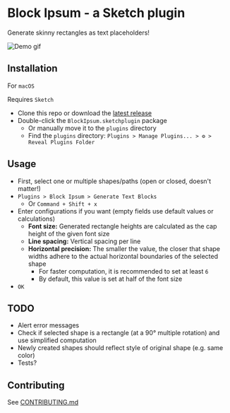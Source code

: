 Block Ipsum - a Sketch plugin
=============================

Generate skinny rectangles as text placeholders!

![Demo
gif](https://raw.githubusercontent.com/whybin/files/master/Block-Ipsum-Demo.gif)

Installation
------------

For `macOS`

Requires `Sketch`

* Clone this repo or download the [latest release](https://github.com/whybin/BlockIpsum/releases)
* Double-click the `BlockIpsum.sketchplugin` package
    * Or manually move it to the `plugins` directory
    * Find the `plugins` directory: `Plugins > Manage Plugins... > ⚙ > Reveal
      Plugins Folder`

Usage
-----

* First, select one or multiple shapes/paths (open or closed, doesn't matter!)
* `Plugins > Block Ipsum > Generate Text Blocks`
    * Or `Command + Shift + x`
* Enter configurations if you want (empty fields use default values or
  calculations)
    * **Font size:** Generated rectangle heights are calculated as the cap
      height of the given font size
    * **Line spacing:** Vertical spacing per line
    * **Horizontal precision:** The smaller the value, the closer that shape
      widths adhere to the actual horizontal boundaries of the selected shape
        * For faster computation, it is recommended to set at least `6`
        * By default, this value is set at half of the font size
* `OK`

TODO
----

* Alert error messages
* Check if selected shape is a rectangle (at a 90° multiple rotation) and use
simplified computation
* Newly created shapes should reflect style of original shape (e.g. same color)
* Tests?

Contributing
------------

See
[CONTRIBUTING.md](https://github.com/whybin/BlockIpsum/blob/master/CONTRIBUTING.md)
